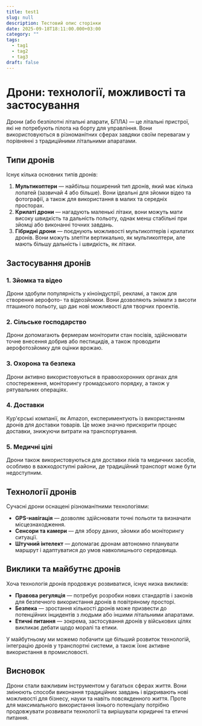```yaml
---
title: test1
slug: null
description: Тестовий опис сторінки
date: 2025-09-18T18:11:00.000+03:00
category: ""
tags:
  - tag1
  - tag2
  - tag3
draft: false
---
```

# Дрони: технології, можливості та застосування

Дрони (або безпілотні літальні апарати, БПЛА) — це літальні пристрої, які не потребують пілота на борту для управління. Вони використовуються в різноманітних сферах завдяки своїм перевагам у порівнянні з традиційними літальними апаратами.

## Типи дронів

Існує кілька основних типів дронів:

1. **Мультикоптери** — найбільш поширений тип дронів, який має кілька лопатей (зазвичай 4 або більше). Вони ідеальні для зйомки відео та фотографії, а також для використання в малих та середніх просторах.
2. **Крилаті дрони** — нагадують маленькі літаки, вони можуть мати високу швидкість та дальність польоту, однак менш стабільні при зйомці або виконанні точних завдань.
3. **Гібридні дрони** — поєднують можливості мультикоптерів і крилатих дронів. Вони можуть злетіти вертикально, як мультикоптери, але мають більшу дальність і швидкість, як літаки.

## Застосування дронів

### 1. **Зйомка та відео**
Дрони здобули популярність у кіноіндустрії, рекламі, а також для створення аерофото- та відеозйомки. Вони дозволяють знімати з висоти пташиного польоту, що дає нові можливості для творчих проектів.

### 2. **Сільське господарство**
Дрони допомагають фермерам моніторити стан посівів, здійснювати точне внесення добрив або пестицидів, а також проводити аерофотозйомку для оцінки врожаю.

### 3. **Охорона та безпека**
Дрони активно використовуються в правоохоронних органах для спостереження, моніторингу громадського порядку, а також у рятувальних операціях.

### 4. **Доставки**
Кур'єрські компанії, як Amazon, експериментують із використанням дронів для доставки товарів. Це може значно прискорити процес доставки, знижуючи витрати на транспортування.

### 5. **Медичні цілі**
Дрони також використовуються для доставки ліків та медичних засобів, особливо в важкодоступні райони, де традиційний транспорт може бути недоступним.

## Технології дронів

Сучасні дрони оснащені різноманітними технологіями:

- **GPS-навігація** — дозволяє здійснювати точні польоти та визначати місцезнаходження.
- **Сенсори та камери** — для збору даних, зйомки або моніторингу ситуації.
- **Штучний інтелект** — допомагає дронам автономно планувати маршрут і адаптуватися до умов навколишнього середовища.

## Виклики та майбутнє дронів

Хоча технологія дронів продовжує розвиватися, існує низка викликів:

- **Правова регуляція** — потребує розробки нових стандартів і законів для безпечного використання дронів в повітряному просторі.
- **Безпека** — зростання кількості дронів може призвести до потенційних інцидентів з людьми або іншими літальними апаратами.
- **Етичні питання** — зокрема, застосування дронів у військових цілях викликає дебати щодо моралі та етики.

У майбутньому ми можемо побачити ще більший розвиток технологій, інтеграцію дронів у транспортні системи, а також їхнє активне використання в промисловості.

## Висновок

Дрони стали важливим інструментом у багатьох сферах життя. Вони змінюють способи виконання традиційних завдань і відкривають нові можливості для бізнесу, науки та навіть повсякденного життя. Проте для максимального використання їхнього потенціалу потрібно продовжувати розвивати технології та вирішувати юридичні та етичні питання.
